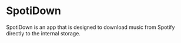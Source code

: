 # SpotiDown
SpotiDown is an app that is designed to download music from Spotify directly to the internal storage.